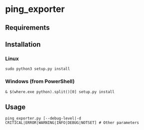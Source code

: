 # ping_exporter

## Requirements

## Installation

### Linux

  `sudo python3 setup.py install`

### Windows (from PowerShell)

  `& $(where.exe python).split()[0] setup.py install`

## Usage

  `ping_exporter.py [--debug-level|-d CRITICAL|ERROR|WARNING|INFO|DEBUG|NOTSET] # Other parameters`
